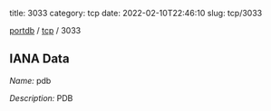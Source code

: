 title: 3033
category: tcp
date: 2022-02-10T22:46:10
slug: tcp/3033

[portdb](/) / [tcp](/category/tcp.html) / 3033


## IANA Data

_Name:_ pdb

_Description:_ PDB

